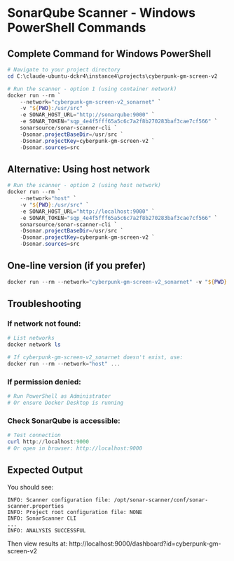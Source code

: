 # SonarQube Scanner - Windows PowerShell Commands

## Complete Command for Windows PowerShell

```powershell
# Navigate to your project directory
cd C:\claude-ubuntu-dckr4\instance4\projects\cyberpunk-gm-screen-v2

# Run the scanner - option 1 (using container network)
docker run --rm `
    --network="cyberpunk-gm-screen-v2_sonarnet" `
    -v "${PWD}:/usr/src" `
    -e SONAR_HOST_URL="http://sonarqube:9000" `
    -e SONAR_TOKEN="sqp_4e4f5fff65a5c6c7a2f8b270283baf3cae7cf566" `
    sonarsource/sonar-scanner-cli `
    -Dsonar.projectBaseDir=/usr/src `
    -Dsonar.projectKey=cyberpunk-gm-screen-v2 `
    -Dsonar.sources=src
```

## Alternative: Using host network

```powershell
# Run the scanner - option 2 (using host network)
docker run --rm `
    --network="host" `
    -v "${PWD}:/usr/src" `
    -e SONAR_HOST_URL="http://localhost:9000" `
    -e SONAR_TOKEN="sqp_4e4f5fff65a5c6c7a2f8b270283baf3cae7cf566" `
    sonarsource/sonar-scanner-cli `
    -Dsonar.projectBaseDir=/usr/src `
    -Dsonar.projectKey=cyberpunk-gm-screen-v2 `
    -Dsonar.sources=src
```

## One-line version (if you prefer)

```powershell
docker run --rm --network="cyberpunk-gm-screen-v2_sonarnet" -v "${PWD}:/usr/src" -e SONAR_HOST_URL="http://sonarqube:9000" -e SONAR_TOKEN="sqp_4e4f5fff65a5c6c7a2f8b270283baf3cae7cf566" sonarsource/sonar-scanner-cli -Dsonar.projectBaseDir=/usr/src -Dsonar.projectKey=cyberpunk-gm-screen-v2 -Dsonar.sources=src
```

## Troubleshooting

### If network not found:
```powershell
# List networks
docker network ls

# If cyberpunk-gm-screen-v2_sonarnet doesn't exist, use:
docker run --rm --network="host" ...
```

### If permission denied:
```powershell
# Run PowerShell as Administrator
# Or ensure Docker Desktop is running
```

### Check SonarQube is accessible:
```powershell
# Test connection
curl http://localhost:9000
# Or open in browser: http://localhost:9000
```

## Expected Output

You should see:
```
INFO: Scanner configuration file: /opt/sonar-scanner/conf/sonar-scanner.properties
INFO: Project root configuration file: NONE
INFO: SonarScanner CLI
...
INFO: ANALYSIS SUCCESSFUL
```

Then view results at: http://localhost:9000/dashboard?id=cyberpunk-gm-screen-v2